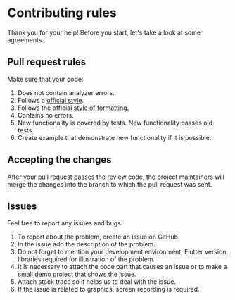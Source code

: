 # Contributing rules

Thank you for your help! Before you start, let's take a look at some agreements.

## Pull request rules

Make sure that your code:

1.	Does not contain analyzer errors.
2.	Follows a [official style](https://dart.dev/guides/language/effective-dart/style).
3.    Follows the official [style of formatting](https://flutter.dev/docs/development/tools/formatting).
4.	Contains no errors.
5.	New functionality is covered by tests. New functionality passes old tests.
6.	Create example that demonstrate new functionality if it is possible.

## Accepting the changes

After your pull request passes the review code, the project maintainers will merge the changes
into the branch to which the pull request was sent.

## Issues

Feel free to report any issues and bugs.

1.	To report about the problem, create an issue on GitHub.
2.	In the issue add the description of the problem.
3.	Do not forget to mention your development environment, Flutter version, libraries required for
      illustration of the problem.
4.	It is necessary to attach the code part that causes an issue or to make a small demo project
      that shows the issue.
5.	Attach stack trace so it helps us to deal with the issue.
6.	If the issue is related to graphics, screen recording is required.
